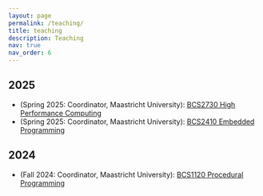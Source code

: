 ```yaml
---
layout: page
permalink: /teaching/
title: teaching
description: Teaching
nav: true
nav_order: 6
---
```



<h2> 2025</h2>

<ul>
<li>(Spring 2025: Coordinator, Maastricht University): <a href='https://curriculum.maastrichtuniversity.nl/meta/499305/m2-2-high-performance-computing'>BCS2730 High Performance Computing</a></li>

<li>(Spring 2025: Coordinator, Maastricht University): <a href='https://curriculum.maastrichtuniversity.nl/meta/499277/embedded-programming'>BCS2410 Embedded Programming</a></li>

</ul>

<h2> 2024</h2>

<ul>
<li>(Fall 2024: Coordinator, Maastricht University): <a href='https://curriculum.maastrichtuniversity.nl/meta/488594/procedural-programming'>BCS1120 Procedural Programming</a></li>
</ul>





